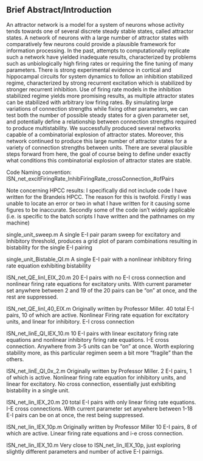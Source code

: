 ## Brief Abstract/Introduction
An attractor network is a model for a system of neurons whose activity tends towards one of several discrete steady stable states, called attractor states. A network of neurons with a large number of attractor states with comparatively few neurons could provide a plausible framework for information processing. In the past, attempts to computationally replicate such a network have yielded inadequate results, characterized by problems such as unbiologically high firing rates or requiring the fine tuning of many parameters. There is strong experimental evidence in cortical and hippocampal circuits for system dynamics to follow an inhibition stabilized regime, characterized by strong recurrent excitation which is stabilized by stronger recurrent inhibition. Use of firing rate models in the inhibition stabilized regime yields more promising results, as multiple attractor states can be stabilized with arbitrary low firing rates. By simulating large variations of connection strengths while fixing other parameters, we can test both the number of possible steady states for a given parameter set, and potentially define a relationship between connection strengths required to produce multistability. We successfully produced several networks capable of a combinatorial explosion of attractor states. Moreover, this network continued to produce this large number of attractor states for a variety of connection strengths between units. There are several plausible steps forward from here, the goal of course being to define under exactly what conditions this combinatorial explosion of attractor states are stable. 

Code
Naming convention: ISN_net_excitFiringRate_InhibFiringRate_crossConnection_#ofPairs

Note concerning HPCC results: I specifically did not include code I have written for the Brandeis HPCC. The reason for this is twofold. Firstly I was unable to locate an error or two in what I have written for it causing some figures to be inaccurate. Secondly some of the code isn’t widely applicable (i.e. is specific to the batch scripts I have written and the pathnames on my machine)

single_unit_sweep.m
	A single E-I pair param sweep for excitatory and Inhibitory threshold, produces a grid plot of param combinations resulting in bistability for the single E-I pairing

single_unit_Bistable_QI.m
	A single E-I pair with a nonlinear inhibitory firing rate equation exhibiting bistability 

ISN_net_QE_linI_EIX_20.m
	20 E-I pairs with no E-I cross connection and nonlinear firing rate equations for excitatory units. With current parameter set anywhere between 2 and 19 of the 20 pairs can be “on” at once, and the rest are suppressed.



ISN_net_QE_linI_40_EIX.m
	Originally written by Professor Miller. 40 total E-I pairs, 10 of which are active. Nonlinear Firing rate equation for excitatory units, and linear for inhibitory. E-I cross connection

ISN_net_linE_QI_IEX_10.m
	10 E-I pairs with linear excitatory firing rate equations and nonlinear inhibitory firing rate equations. I-E cross connection. Anywhere from 3-5 units can be “on” at once. Worth exploring stability more, as this particular regimen seem a bit more “fragile” than the others.

ISN_net_linE_QI_0x_2.m
	Originally written by Professor Miller. 2 E-I pairs, 1 of which is active. Nonlinear firing rate equation for inhibitory units, and linear for excitatory. No cross connection, essentially just exhibiting bistability in a single unit.

ISN_net_lin_IEX_20.m
	20 total E-I pairs with only linear firing rate equations. I-E cross connections. With current parameter set anywhere between 1-18 E-I pairs can be on at once, the rest being suppressed.

ISN_net_lin_IEX_10p.m
	Originally written by Professor Miller 10 E-I pairs, 8 of which are active. Linear firing rate equations and i-e cross connection.

ISN_net_lin_IEX_10.m
	Very close to ISN_net_lin_IEX_10p, just exploring slightly different parameters and number of active E-I pairnigs.
